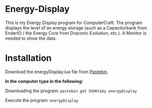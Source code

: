 # Energy-Display
This is my Energy Display program for ComputerCraft. The program displays the level of an energy storage
(such as a Capacitorbank from EnderIO / the Energy Core from Draconic Evolution, etc.).
A Monitor is needed to show the data.

# Installation
Download the energyDisplay.lua file from [Pastebin](https://pastebin.com/5VUKtaby).

**In the computer type in the following:**

Downloading the program:
``
pastebin get 5VUKtaby energyDisplay
``

Execute the program:
``
energyDisplay
``

